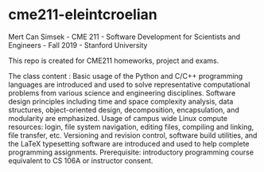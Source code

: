 # cme211-eleintcroelian
Mert Can Simsek - CME 211 - Software Development for Scientists and Engineers - Fall 2019 - Stanford University

This repo is created for CME211 homeworks, project and exams.

The class content : Basic usage of the Python and C/C++ programming languages are introduced and used to solve representative computational problems from various science and engineering disciplines. Software design principles including time and space complexity analysis, data structures, object-oriented design, decomposition, encapsulation, and modularity are emphasized. Usage of campus wide Linux compute resources: login, file system navigation, editing files, compiling and linking, file transfer, etc. Versioning and revision control, software build utilities, and the LaTeX typesetting software are introduced and used to help complete programming assignments. Prerequisite: introductory programming course equivalent to CS 106A or instructor consent.
